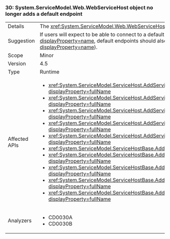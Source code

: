 ### 30: System.ServiceModel.Web.WebServiceHost object no longer adds a default endpoint

|   |   |
|---|---|
|Details|The <xref:System.ServiceModel.Web.WebServiceHost> object no longer adds a default endpoint if an explicit endpoint has been added by application code.|
|Suggestion|If users will expect to be able to connect to a default endpoint and other explicit endpoints have been added to the <xref:System.ServiceModel.Web.WebServiceHost?displayProperty=name>, default endpoints should also be added explicitly (using <xref:System.ServiceModel.ServiceHostBase.AddDefaultEndpoints?displayProperty=name>).|
|Scope|Minor|
|Version|4.5|
|Type|Runtime|
|Affected APIs|<ul><li><xref:System.ServiceModel.ServiceHost.AddServiceEndpoint(System.Type%2CSystem.ServiceModel.Channels.Binding%2CSystem.String)?displayProperty=fullName></li><li><xref:System.ServiceModel.ServiceHost.AddServiceEndpoint(System.Type%2CSystem.ServiceModel.Channels.Binding%2CSystem.Uri)?displayProperty=fullName></li><li><xref:System.ServiceModel.ServiceHost.AddServiceEndpoint(System.Type%2CSystem.ServiceModel.Channels.Binding%2CSystem.String%2CSystem.Uri)?displayProperty=fullName></li><li><xref:System.ServiceModel.ServiceHost.AddServiceEndpoint(System.Type%2CSystem.ServiceModel.Channels.Binding%2CSystem.Uri%2CSystem.Uri)?displayProperty=fullName></li><li><xref:System.ServiceModel.ServiceHost.AddServiceEndpoint(System.Type%2CSystem.ServiceModel.Channels.Binding%2CSystem.Uri%2CSystem.Uri)?displayProperty=fullName></li><li><xref:System.ServiceModel.ServiceHostBase.AddServiceEndpoint(System.ServiceModel.Description.ServiceEndpoint)?displayProperty=fullName></li><li><xref:System.ServiceModel.ServiceHostBase.AddServiceEndpoint(System.String%2CSystem.ServiceModel.Channels.Binding%2CSystem.String)?displayProperty=fullName></li><li><xref:System.ServiceModel.ServiceHostBase.AddServiceEndpoint(System.String%2CSystem.ServiceModel.Channels.Binding%2CSystem.Uri)?displayProperty=fullName></li><li><xref:System.ServiceModel.ServiceHostBase.AddServiceEndpoint(System.String%2CSystem.ServiceModel.Channels.Binding%2CSystem.String%2CSystem.Uri)?displayProperty=fullName></li><li><xref:System.ServiceModel.ServiceHostBase.AddServiceEndpoint(System.String%2CSystem.ServiceModel.Channels.Binding%2CSystem.Uri%2CSystem.Uri)?displayProperty=fullName></li></ul>|
|Analyzers|<ul><li>CD0030A</li><li>CD0030B</li></ul>|

